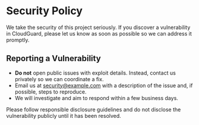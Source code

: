# Security Policy

We take the security of this project seriously. If you discover a vulnerability in CloudGuard, please let us know as soon as possible so we can address it promptly.

## Reporting a Vulnerability

- **Do not** open public issues with exploit details. Instead, contact us privately so we can coordinate a fix.
- Email us at [security@example.com](mailto:security@example.com) with a description of the issue and, if possible, steps to reproduce.
- We will investigate and aim to respond within a few business days.

Please follow responsible disclosure guidelines and do not disclose the vulnerability publicly until it has been resolved.
